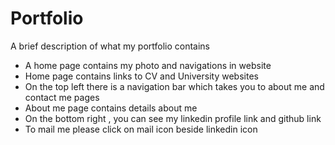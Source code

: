 
# Portfolio

A brief description of what my portfolio contains

* A home page contains my photo and navigations in website
* Home page contains links to CV and University websites
* On the top left there is a navigation bar which takes you to about me and contact me pages
* About me page contains details about me
* On the bottom right , you can see my linkedin profile link and github link
* To mail me please click on mail icon beside linkedin icon